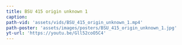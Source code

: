 ```yaml
---
title: BSU 415 origin unknown 1
caption:
path-vid: 'assets/vids/BSU_415_origin_unknown_1.mp4'
path-poster: 'assets/images/posters/BSU_415_origin_unknown_1.jpg'
yt-url: 'https://youtu.be/Gll52coO5C4'
---
```

